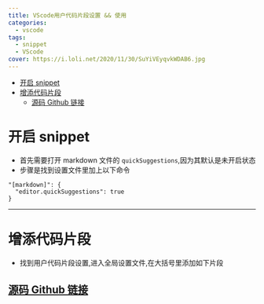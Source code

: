 ```yaml
---
title: VScode用户代码片段设置 && 使用
categories:
  - vscode
tags:
  - snippet
  - VScode
cover: https://i.loli.net/2020/11/30/SuYiVEyqvkWDAB6.jpg
---
```


<!--
 * @Author: Weidows
 * @Date: 2020-08-25 19:14:35
 * @LastEditors: Weidows
 * @LastEditTime: 2021-01-07 00:56:46
 * @FilePath: \Weidowsd:\Game\Demo\Github\Blog-private\source\_posts\vscode\snippet.md
-->

- [开启 snippet](#开启-snippet)
- [增添代码片段](#增添代码片段)
  - [源码 Github 链接](#源码-github-链接)

# 开启 snippet

- 首先需要打开 markdown 文件的 `quickSuggestions`,因为其默认是未开启状态
- 步骤是找到设置文件里加上以下命令

```
"[markdown]": {
  "editor.quickSuggestions": true
}
```

---

# 增添代码片段

- 找到用户代码片段设置,进入全局设置文件,在大括号里添加如下片段

## [源码 Github 链接](https://github.com/Weidows/Programming-Configuration/blob/master/.vscode/snippet.json)
